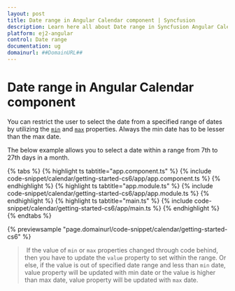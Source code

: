 ```yaml
---
layout: post
title: Date range in Angular Calendar component | Syncfusion
description: Learn here all about Date range in Syncfusion Angular Calendar component of Syncfusion Essential JS 2 and more.
platform: ej2-angular
control: Date range 
documentation: ug
domainurl: ##DomainURL##
---
```


# Date range in Angular Calendar component

You can restrict the user to select the date from a specified range of dates by utilizing the
[`min`](https://ej2.syncfusion.com/angular/documentation/api/calendar#min)
  and
  [`max`](https://ej2.syncfusion.com/angular/documentation/api/calendar#max)
  properties.  Always the min date has to be lesser than the max date.

The below example allows you to select a
date within a range from 7th to 27th days in
a month.

{% tabs %}
{% highlight ts tabtitle="app.component.ts" %}
{% include code-snippet/calendar/getting-started-cs6/app/app.component.ts %}
{% endhighlight %}
{% highlight ts tabtitle="app.module.ts" %}
{% include code-snippet/calendar/getting-started-cs6/app/app.module.ts %}
{% endhighlight %}
{% highlight ts tabtitle="main.ts" %}
{% include code-snippet/calendar/getting-started-cs6/app/main.ts %}
{% endhighlight %}
{% endtabs %}
  
{% previewsample "page.domainurl/code-snippet/calendar/getting-started-cs6" %}

> If the value of `min` or `max` properties changed
through code behind, then you have to update the `value`
property to set within the range. Or else, if the value is out of specified date range and less than `min` date, value property will
be updated with min date or the value is higher than max date, value property will be updated with `max` date.